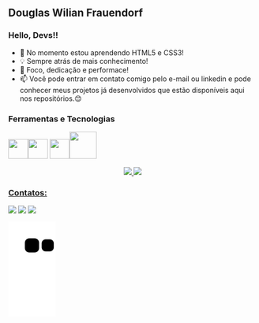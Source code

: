 ## Douglas Wilian Frauendorf
### Hello, Devs!!

- 🌱 No momento estou aprendendo HTML5 e CSS3!
- 💡 Sempre atrás de mais conhecimento!
- 🚀 Foco, dedicação e performace!
- 📫 Você pode entrar em contato comigo pelo e-mail ou linkedin e pode conhecer meus projetos já desenvolvidos que estão disponíveis aqui nos repositórios.😊


### Ferramentas e Tecnologias

<img src="https://cdn.jsdelivr.net/gh/devicons/devicon/icons/html5/html5-original.svg" width="40" height="40" /><img src="https://cdn.jsdelivr.net/gh/devicons/devicon/icons/css3/css3-original.svg" width="40" height="40"/> <img src="https://cdn.jsdelivr.net/gh/devicons/devicon/icons/git/git-original.svg" width="40" height="40"/><img src="https://cdn.jsdelivr.net/gh/devicons/devicon/icons/php/php-original.svg" width="55" height="55" /></div>

<div align="center">
  <a href="https://github.com/DouglasWilian">
  <img height="180em" src="https://github-readme-stats.vercel.app/api?username=DouglasWilian&show_icons=true&theme=dracula&include_all_commits=true&count_private=true"/>
  <img height="180em" src="https://github-readme-stats.vercel.app/api/top-langs/?username=DouglasWilian&layout=compact&langs_count=7&theme=dracula"/>
</div>
    
### Contatos:

<div>
  <a href = "mailto: douglaswilianfra88@gmail.com"><img src="https://img.shields.io/badge/Gmail-D14836?style=for-the-badge&logo=gmail&logoColor=white" target="_blank"></a>
  <a href="https://www.linkedin.com/in/douglas-wilian-frauendorf-b65927170/" target="_blank"><img src="https://img.shields.io/badge/-LinkedIn-%230077B5?style=for-the-badge&logo=linkedin&logoColor=white" target="_blank"></a> 
  <a href="https://www.instagram.com/douglaswilianfrauendorf/" target="_blank"><img src="https://img.shields.io/badge/-Instagram-%23E4405F?style=for-the-badge&logo=instagram&logoColor=white" target="_blank"></a>
  
  ![Snake animation](https://github.com/DouglasWilian/DouglasWilian/blob/output/github-contribution-grid-snake.svg)
  
</div>

  
